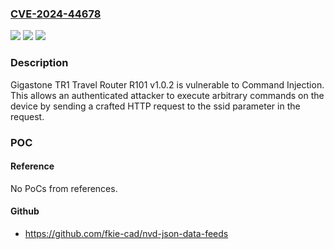 ### [CVE-2024-44678](https://cve.mitre.org/cgi-bin/cvename.cgi?name=CVE-2024-44678)
![](https://img.shields.io/static/v1?label=Product&message=n%2Fa&color=blue)
![](https://img.shields.io/static/v1?label=Version&message=n%2Fa&color=blue)
![](https://img.shields.io/static/v1?label=Vulnerability&message=n%2Fa&color=brighgreen)

### Description

Gigastone TR1 Travel Router R101 v1.0.2 is vulnerable to Command Injection. This allows an authenticated attacker to execute arbitrary commands on the device by sending a crafted HTTP request to the ssid parameter in the request.

### POC

#### Reference
No PoCs from references.

#### Github
- https://github.com/fkie-cad/nvd-json-data-feeds

